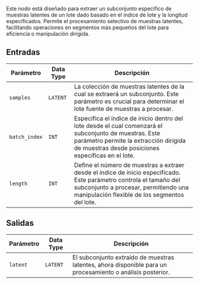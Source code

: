 
Este nodo está diseñado para extraer un subconjunto específico de muestras latentes de un lote dado basado en el índice de lote y la longitud especificados. Permite el procesamiento selectivo de muestras latentes, facilitando operaciones en segmentos más pequeños del lote para eficiencia o manipulación dirigida.

## Entradas

| Parámetro     | Data Type | Descripción |
|---------------|-------------|-------------|
| `samples`     | `LATENT`    | La colección de muestras latentes de la cual se extraerá un subconjunto. Este parámetro es crucial para determinar el lote fuente de muestras a procesar. |
| `batch_index` | `INT`       | Especifica el índice de inicio dentro del lote desde el cual comenzará el subconjunto de muestras. Este parámetro permite la extracción dirigida de muestras desde posiciones específicas en el lote. |
| `length`      | `INT`       | Define el número de muestras a extraer desde el índice de inicio especificado. Este parámetro controla el tamaño del subconjunto a procesar, permitiendo una manipulación flexible de los segmentos del lote. |

## Salidas

| Parámetro | Data Type | Descripción |
|-----------|-------------|-------------|
| `latent`  | `LATENT`    | El subconjunto extraído de muestras latentes, ahora disponible para un procesamiento o análisis posterior. |
